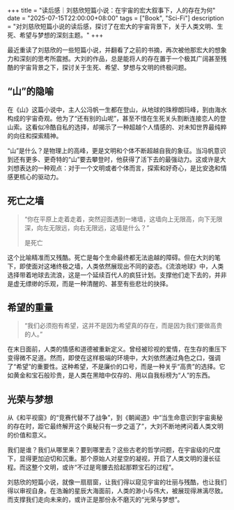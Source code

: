 +++
title = "读后感｜刘慈欣短篇小说：在宇宙的宏大叙事下，人的存在为何"
date = "2025-07-15T22:00:00+08:00"
tags = ["Book", "Sci-Fi"]
description = "对刘慈欣短篇小说的读后感，探讨了在宏大的宇宙背景下，关于人类文明、生死、希望与梦想的深刻主题。"
+++

最近重读了刘慈欣的一些短篇小说，并翻看了之前的书摘，再次被他那宏大的想象力和深刻的思考所震撼。大刘的作品，总是能将人的存在置于一个极其广阔甚至残酷的宇宙背景之下，探讨关于生死、希望、梦想与文明的终极问题。

## “山”的隐喻

在《山》这篇小说中，主人公冯帆一生都在登山，从地球的珠穆朗玛峰，到由海水构成的宇宙奇观。他为了“还有别的山呢”，甚至不惜在生死关头割断连接恋人的登山索。这看似冷酷自私的选择，却揭示了一种超越个人情感的、对未知世界最纯粹的向往和探索精神。

“山”是什么？是物理上的高峰，更是文明和个体不断超越自我的象征。当冯帆意识到还有更多、更奇特的“山”要去攀登时，他获得了活下去的最强动力。这或许是大刘想表达的一种观点：对于一个文明或者个体而言，探索和好奇心，是比安逸和情感更核心的驱动力。

## 死亡之墙

> “你在平原上走着走着，突然迎面遇到一堵墙，这墙向上无限高，向下无限深，向左无限远，向右无限远，这墙是什么？”
>
> 是死亡

这个比喻精准而又残酷。死亡是每个生命最终都无法逾越的障碍。但在大刘的笔下，即使面对这堵终极之墙，人类依然展现出不同的姿态。《流浪地球》中，人类选择带着地球去流浪，这是一个延续百代人的疯狂计划。支撑他们走下去的，并非是虚无缥缈的乐观，而是一种清醒的、甚至有些悲壮的抉择。

## 希望的重量

> “我们必须抱有希望，这并不是因为希望真的存在，而是因为我们要做高贵的人。”

在末日面前，人类的情感和道德被重新定义。曾经被珍视的爱情，在生存的重压下变得微不足道。然而，即使在这样极端的环境中，大刘依然通过角色之口，强调了“希望”的重要性。这种希望，不是廉价的口号，而是一种关乎“高贵”的选择。它如黄金和宝石般珍贵，是人类在黑暗中仅存的、用以自我标榜为“人”的东西。

## 光荣与梦想

从《和平视窗》的“竞赛代替不了战争”，到《朝闻道》中“当生命意识到宇宙奥秘的存在时，距它最终解开这个奥秘只有一步之遥了”，大刘不断地拷问着人类文明的价值和意义。

我们是谁？我们从哪里来？要到哪里去？这些古老的哲学问题，在宇宙级的尺度下，显得更加迫切和沉重。那个原始人对星空的凝视，开启了人类文明的漫长征程。而这整个文明，或许“不过是弯腰去拾起那颗宝石的过程”。

刘慈欣的短篇小说，就像一扇扇窗，让我们得以窥见宇宙的壮丽与残酷，也让我们得以审视自身。在浩瀚的星辰大海面前，人类的渺小与伟大，被展现得淋漓尽致。而支撑我们走向未来的，或许正是那份永不磨灭的“光荣与梦想”。
